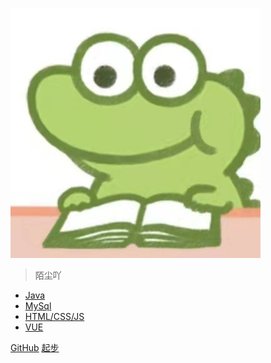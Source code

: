 ![小恐龙看书](photo/_coverpage/小恐龙看书.jpg)

> 陌尘吖

- [Java]()
- [MySql]()
- [HTML/CSS/JS]()
- [VUE]()

[GitHub](https://github.com/xiaochen0517)
[起步](README.md)